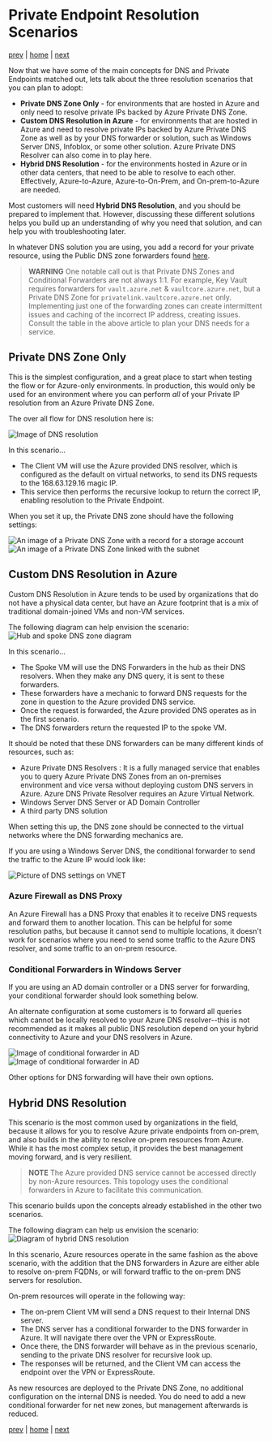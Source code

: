 # Private Endpoint Resolution Scenarios

[prev](./dns-pe-concepts.md) | [home](./readme.md)  | [next](./troubleshooting.md)

Now that we have some of the main concepts for DNS and Private Endpoints matched out, lets talk about the three resolution scenarios that you can plan to adopt:

- **Private DNS Zone Only** - for environments that are hosted in Azure and only need to resolve private IPs backed by Azure Private DNS Zone.
- **Custom DNS Resolution in Azure** - for environments that are hosted in Azure and need to resolve private IPs backed by Azure Private DNS Zone as well as by your DNS forwarder or solution, such as Windows Server DNS, Infoblox, or some other solution.  Azure Private DNS Resolver can also come in to play here.
- **Hybrid DNS Resolution** - for the environments hosted in Azure or in other data centers, that need to be able to resolve to each other.  Effectively, Azure-to-Azure, Azure-to-On-Prem, and On-prem-to-Azure are needed.

Most customers will need **Hybrid DNS Resolution**, and you should be prepared to implement that.  However, discussing these different solutions helps you build up an understanding of why you need that solution, and can help you with troubleshooting later.

In whatever DNS solution you are using, you add a record for your private resource, using the Public DNS zone forwarders found [here](https://learn.microsoft.com/azure/private-link/private-endpoint-dns#azure-services-dns-zone-configuration).

> **WARNING**
> One notable call out is that Private DNS Zones and Conditional Forwarders are not always 1:1.  For example, Key Vault requires forwarders for `vault.azure.net` & `vaultcore.azure.net`, but a Private DNS Zone for `privatelink.vaultcore.azure.net` only.  Implementing just one of the forwarding zones can create intermittent issues and caching of the incorrect IP address, creating issues.  Consult the table in the above article to plan your DNS needs for a service.

## Private DNS Zone Only

This is the simplest configuration, and a great place to start when testing the flow or for Azure-only environments.  In production, this would only be used for an environment where you can perform *all* of your Private IP resolution from an Azure Private DNS Zone.

The over all flow for DNS resolution here is:

![Image of DNS resolution](https://learn.microsoft.com/azure/private-link/media/private-endpoint-dns/single-VNET-azure-dns.png)

In this scenario...

- The Client VM will use the Azure provided DNS resolver, which is configured as the default on virtual networks, to send its DNS requests to the 168.63.129.16 magic IP.
- This service then performs the recursive lookup to return the correct IP, enabling resolution to the Private Endpoint.

When you set it up, the Private DNS zone should have the following settings:

![An image of a Private DNS Zone with a record for a storage account](img/dnszoneexample.png)
![An image of a Private DNS Zone linked with the subnet](img/privednszonelink.png)

## Custom DNS Resolution in Azure

Custom DNS Resolution in Azure tends to be used by organizations that do not have a physical data center, but have an Azure footprint that is a mix of traditional domain-joined VMs and non-VM services.

The following diagram can help envision the scenario:
![Hub and spoke DNS zone diagram](https://learn.microsoft.com/azure/architecture/guide/networking/images/private-link-hub-spoke-network-basic-hub-spoke-diagram.png)

In this scenario...

- The Spoke VM will use the DNS Forwarders in the hub as their DNS resolvers.  When they make any DNS query, it is sent to these forwarders.
- These forwarders have a mechanic to forward DNS requests for the zone in question to the Azure provided DNS service.
- Once the request is forwarded, the Azure provided DNS operates as in the first scenario.
- The DNS forwarders return the requested IP to the spoke VM.

It should be noted that these DNS forwarders can be many different kinds of resources, such as:

- Azure Private DNS Resolvers : It is a fully managed service that enables you to query Azure Private DNS Zones from an on-premises environment and vice versa without deploying custom DNS servers in Azure. Azure DNS Private Resolver requires an Azure Virtual Network.
- Windows Server DNS Server or AD Domain Controller
- A third party DNS solution

When setting this up, the DNS zone should be connected to the virtual networks where the DNS forwarding mechanics are.

If you are using a Windows Server DNS, the conditional forwarder to send the traffic to the Azure IP would look like:

![Picture of DNS settings on VNET](img/dns-vnet-example.png)

### Azure Firewall as DNS Proxy

An Azure Firewall has a DNS Proxy that enables it to receive DNS requests and forward them to another location.  This can be helpful for some resolution paths, but because it cannot send to multiple locations, it doesn't work for scenarios where you need to send some traffic to the Azure DNS resolver, and some traffic to an on-prem resource.

### Conditional Forwarders in Windows Server

If you are using an AD domain controller or a DNS server for forwarding, your conditional forwarder should look something below.

An alternate configuration at some customers is to forward all queries which cannot be locally resolved to your Azure DNS resolver--this is not recommended as it makes all public DNS resolution depend on your hybrid connectivity to Azure and your DNS resolvers in Azure.

![Image of conditional forwarder in AD](img/conditional-forwarder.png)
![Image of conditional forwarder in AD](img/conditional-forwarder2.png)

Other options for DNS forwarding will have their own options.

## Hybrid DNS Resolution

This scenario is the most common used by organizations in the field, because it allows for you to resolve Azure private endpoints from on-prem, and also builds in the ability to resolve on-prem resources from Azure.  While it has the most complex setup, it provides the best management moving forward, and is very resilient.

> **NOTE**
> The Azure provided DNS service cannot be accessed directly by non-Azure resources.  This topology uses the conditional forwarders in Azure to facilitate this communication.

This scenario builds upon the concepts already established in the other two scenarios.

The following diagram can help us envision the scenario:
![Diagram of hybrid DNS resolution](https://learn.microsoft.com/azure/private-link/media/private-endpoint-dns/on-premises-forwarding-to-azure.png)

In this scenario, Azure resources operate in the same fashion as the above scenario, with the addition that the DNS forwarders in Azure are either able to resolve on-prem FQDNs, or will forward traffic to the on-prem DNS servers for resolution.

On-prem resources will operate in the following way:

- The on-prem Client VM will send a DNS request to their Internal DNS server.
- The DNS server has a conditional forwarder to the DNS forwarder in Azure.  It will navigate there over the VPN or ExpressRoute.
- Once there, the DNS forwarder will behave as in the previous scenario, sending to the private DNS resolver for recursive look up.
- The responses will be returned, and the Client VM can access the endpoint over the VPN or ExpressRoute.

As new resources are deployed to the Private DNS Zone, no additional configuration on the internal DNS is needed.  You do need to add a new conditional forwarder for net new zones, but management afterwards is reduced.

[prev](./dns-pe-concepts.md) | [home](./readme.md)  | [next](./troubleshooting.md)
